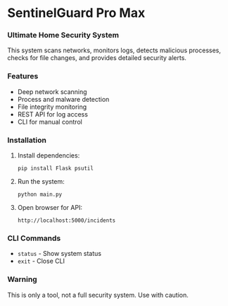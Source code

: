 # SentinelGuard Pro Max

### Ultimate Home Security System

This system scans networks, monitors logs, detects malicious processes, checks for file changes, and provides detailed security alerts.

### Features
- Deep network scanning  
- Process and malware detection  
- File integrity monitoring  
- REST API for log access  
- CLI for manual control  

### Installation
1. Install dependencies:  
   ```
   pip install Flask psutil
   ```
2. Run the system:  
   ```
   python main.py
   ```
3. Open browser for API:  
   ```
   http://localhost:5000/incidents
   ```

### CLI Commands
- `status` - Show system status  
- `exit` - Close CLI  

### Warning
This is only a tool, not a full security system. Use with caution.
